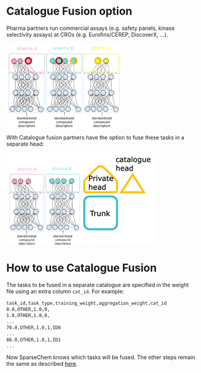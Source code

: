 # Catalogue Fusion option

Pharma partners run commercial assays (e.g. safety panels, kinase selectivity assays) at CROs (e.g. Eurofins/CEREP, DiscoverX, …). 

<img src="docs/cat_pic1.png" width="300">

With Catalogue fusion partners have the option to fuse these tasks in a separate head:

<img src="docs/cat_pic2.png" width="400">

# How to use Catalogue Fusion

The tasks to be fused in a separate catalogue are specified in the weight file using an extra column `cat_id`. For example:



```
task_id,task_type,training_weight,aggregation_weight,cat_id
0.0,OTHER,1.0,0,
1.0,OTHER,1.0,0,
...
70.0,OTHER,1.0,1,ID0
...
86.0,OTHER,1.0,1,ID1
...
```

Now SparseChem knows which tasks will be fused. The other steps remain the same as described [here](main.md).
